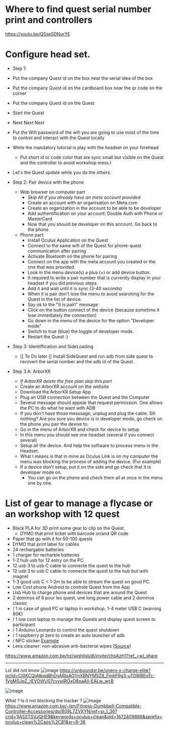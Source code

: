 
# Where to find quest serial number print and controllers

https://youtu.be/Q5seSDNurYE


# Configure head set.

- Step 1: 
- Put the company Quest id on the box near the serial idea of the box
- Put the company Quest id on the cardboard box near the qr code on the corner
- Put the company Quest id on the Quest
- Start the Quest
- Next Next Next
- Put the Wifi password of the wifi you are going to use most of the time to control and interact with the Quest locally
- While the mandatory tutorial is play with the headset on your forehead
  - Put short id or code color that are sync small but visible on the Quest and the controller to avoid workshop mess.l
- Let's the Quest update while you do the others.

- Step 2: Pair device with the phone
  - Web browser on computer part
    - _Skip All if you already have an meta account provided_
    - Create an account with an organisation on Meta.com
    - Create an organization in the account to be able to be developer
    - Add authentification on your account: Double Auth with Phone or MasterCard
    - Now that you should be developer on this account, Go back to the phone 
  - Phone part:
    - Install Oculus Application on the Quest
    - Connect to the same wifi of the Quest for phone-quest communication after pairing
    - Activate Bluetooth on the phone for pairing
    - Connect on the app with the meta account you created or the one that was provided.
    - Look in the menu device(s) a plus (+) or add device button.
    - It required to write a pair number that is currently display in your headset if you did previous steps. 
    - Add it and wait until it is sync (3-40 seconds)
    - When it is pair don't lose the menu to avoid searching for the Quest in the list of device.
    - Say ok to the "It is pair!" message
    - Click on the button connect of the device (because sometime it lose immediately the connection)
    - Go down in the menu of the device for the option "Developer mode"
    - Switch to true (blue) the toggle of developer mode.
    - Restart the Quest :)
   
 - Step 3: Identiffication and SideLoading
   - [[ To Do later ]] Install SideQuest and run adb from side quest to recovert the serial number and the adb id of the Quest.


- Step 3.A: ArborXR
  - _If ArborXR delete the free plan skip this part_ 
  - Create an ArborXR account on the website
  - Download the ArborXR Setup App
  - Plug an USB connection between the Quest and the Computer
  - Several message should appear that request permission. One allows the PC to do what he want with ADB
  - If you don't have those messsage, unplug and plug the cable. Sill nothing? Are you sure you device is in developer mode, go check on the phone you pair the devive to.
  -  Go in the menu of ArborXR and check for device to setup
  -  In this menu you should see one headset (several if you connect several)
  -  Setup all the device. And help the software to process menu in the Headset.
    - What I means is that in mine as Oculus Link is on my computer the menu was blocking the process of adding the device. (For example)
  - If a device don't setup, put it on the side and go check that it is developer mode on.
    - You can go on the phone and check them all at once in the menu one by one.  


# List of gear to manage a flycase or an workshop with 12 quest

- Black PLA for 3D print some gear to clip on the Quest.
  - DYMO that print ticket with barcode or/and QR code
- Paper that go with it for 50-100 quests
- DYMO that print label for cables
- 24 rechargable batteries
- 1 charger for recharble batteries
- 1-2 hub usb for 12 entry on the PC
- 12 usb 3 to usb C cable to connecte the quest to the hub  
- 12 usb 3 to usb C cable to connecte the quest to the hub  but with magnet
- 1-3 good usb C < 1-2m to be able to stream the quest on good PC.
- Low Cost phone Android to controle Quest from the App
- Usb Hub to charge phone and devices that are around the  Quest
- 2 dominos of 6 pour les quest, une long power cable and 2 dominos classic
- / 1 in case of good PC or laptop in workshop, 1-4 meter USB C (warning 80€)
- / 1 low cost laptop to manage the Quests and display quest screen to participant
- / 1 Arduino Leonardo to control the quest shutdown
- / 1 raspberry pi zero to create an auto launcher of adb
- / NFC sticker [Example](https://www.amazon.com.be/YIQINGLTD-adhésifs-ISO14443A-Aluminium-imperméables/dp/B07NT7P1YG/ref=sr_1_22?crid=1U1P0SZ9P5E7H&keywords=nfc+stickers&qid=1672402669&sprefix=nfc+stickers%2Caps%2C70&sr=8-22) 
- Lens cleaner: non-abrasive anti-bacterial wipes ([Source](https://www.meta.com/en-gb/help/quest/articles/headsets-and-accessories/product-care-and-best-practices/))

https://www.amazon.com.be/hz/wishlist/dl/invite/chsAzH1?ref_=wl_share

-----------------

Lol did not know
![image](https://user-images.githubusercontent.com/120555049/210070622-f5487636-b2b7-449e-83e6-7b6bc0b1fb89.png)
https://unboundxr.be/onero-x-charge-elite?gclid=Cj0KCQiAtbqdBhDvARIsAGYnXBNYM5Z8_FmhF9g3-uT0WBEoTc-1VgM0JqZ_rEVOWU07cvvpIROxO8oaAll-EALw_wcB


![image](https://user-images.githubusercontent.com/120555049/210070994-0bd6e2e0-9e48-4517-bc1d-964f3953a150.png)

What ? Is it not blocking the tracker ?
![image](https://user-images.githubusercontent.com/120555049/210082115-aa64e3af-8d21-4e91-a154-107f75a5b7b4.png)
https://www.amazon.com.be/-/en/Fitness-Dumbbell-Compatible-Controller-Accessories/dp/B09L7ZVXYN/ref=sr_1_36?crid=1IAS2TSVJQHE9&keywords=oculus+clean&qid=1672409886&sprefix=oculus+clean%2Caps%2C81&sr=8-36


